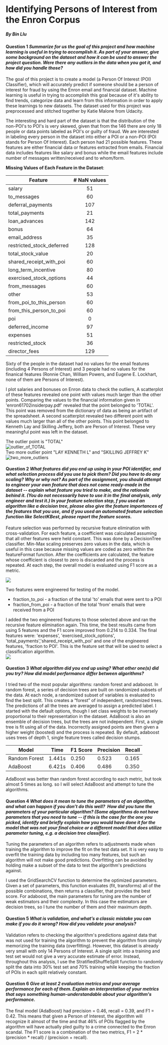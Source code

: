# Identifying Persons of Interest from the Enron Corpus
##### By Bin LIu

#### Question 1 *Summarize for us the goal of this project and how machine learning is useful in trying to accomplish it. As part of your answer, give some background on the dataset and how it can be used to answer the project question. Were there any outliers in the data when you got it, and how did you handle those?*

The goal of this project is to create a model (a Person Of Interest (POI) Classifier),  which will accurately predict if someone should be a person of interest for fraud by using the Enron email and financial dataset. Machine learning is useful in trying to accomplish this goal because of it's ability to find trends, categorize data and learn from this information in order to apply these learnings to new datasets. The dataset used for this project was preprocessed and stitched together by Katie Malone from Udacity.

The interesting and hard part of the dataset is that the distribution of the non-POI's to POI's is very skewed, given that from the 146 there are only 18 people or data points labeled as POI's or guilty of fraud. We are interested in labeling every person in the dataset into either a POI or a non-POI (POI stands for Person Of Interest).  Each person had 21 possible features. These features are either financial data or features extracted from emails. Financial data includes features like salary and bonus while the email features include number of messages written/received and to whom/form.

**Missing Values of Each Feature in the Dataset**: 

| Feature                    | # NaN values   |
| -------------------------- |:--------------:|
| salary                     | 51             |
| to_messages                | 60             |
| deferral_payments          | 107            |
| total_payments             | 21             |
| loan_advances              | 142            |
| bonus                      | 64             |
| email_address              | 35             |
| restricted_stock_deferred  | 128            |
| total_stock_value          | 20             |
| shared_receipt_with_poi    | 60             |
| long_term_incentive        | 80             |
| exercised_stock_options    | 44             |
| from_messages              | 60             |
| other                      | 53             |
| from_poi_to_this_person    | 60             |
| from_this_person_to_poi    | 60             |
| poi                        | 0              |
| deferred_income            | 97             |
| expenses                   | 51             |
| restricted_stock           | 36             |
| director_fees              | 129            |

Sixty of the people in the dataset had no values for the email features (including 4 Persons of Interest) and 3 people had no values for the finanical features (Ronnie Chan, William Powers, and Eugene E. Lockhart, none of them are Persons of Interest).

 I plot salaries and bonuses on Enron data to check the outliers, A scatterplot of these features revealed one point with values much larger than the other points.  Comparing the values to the financial information given in 'enron61702insiderpay.pdf' revealed that the point belonged to 'TOTAL'.  This point was removed from the dictionary of data as being an artifact of the spreadsheet.  A second scatterplot revealed two different point with values much larger than all of the other points.  This point belonged to Kenneth Lay and Skilling Jeffery, both are Person of Interest. These very meaningful point was left in the dataset. 

The outlier point is "TOTAL"  
![outlier_of_TOTAL](/p5/final_project/outlier_of_TOTAL.png)  
Two more outlier point "LAY KENNETH L" and "SKILLING JEFFREY K"  
![two_more_outliers](/p5/final_project/two_more_outliers.png)

#### Question 2 *What features did you end up using in your POI identifier, and what selection process did you use to pick them? Did you have to do any scaling? Why or why not? As part of the assignment, you should attempt to engineer your own feature that does not come ready-made in the dataset -- explain what feature you tried to make, and the rationale behind it. (You do not necessarily have to use it in the final analysis, only engineer and test it.) In your feature selection step, f you used an algorithm like a decision tree, please also give the feature importances of the features that you use, and if you used an automated feature selection function like SelectKBest, please report the feature scores.*

Feature selection was performed by recursive feature elimination with cross-validation. For each feature, a coefficient was calculated assuming that all other features were held constant. This was done by a DecisionTree classifier. Min-Max scaling preserves zero values in the data, which is useful in this case because missing values are coded as zero within the featureFormat function.  After the coefficients are calculated, the feature whose coefficient is closest to zero is discarded and the process is repeated.  At each step, the overall model is evaluated using F1 score as a metric. 

![](/p5/final_project/featureSelection1.png)  

Two features were engineered for testing of the model.
* fraction_to_poi - a fraction of the total 'to' emails that were sent to a POI 
* fraction_from_poi - a fraction of the total 'from' emails that were received from a POI

 I added the two engineered features to those selected above and ran the recursive feature elimination again.  This time, the best results came from using  5 features and the F1 score improved from 0.214 to 0.334.  The final features were: 'expenses', 'exercised_stock_options', 'total_payments','shared_receipt_with_poi' and one of the engineered features, 'fraction to POI'.  This is the feature set that will be used to select a classification algorithm.  
![](/p5/final_project/featureSelection2.png)  


#### Question 3 *What algorithm did you end up using? What other one(s) did you try? How did model performance differ between algorithms?*

I tried two of the most popular algorithms: random forest and adaboost. In random forest, a series of decision trees are built on randomized subsets of the data.  At each node, a randomized subset of variables is evaluated to find the best split.  This creates a “forest” of independent, randomized trees.  The predictions of all the trees are averaged to assign a predicted label.  I started with the default options, though I set class weights to be inversely proportional to their representation in the dataset.  AdaBoost is also an ensemble of decision trees, but the trees are not independent.  First, a single tree is fit using all of the data.  Incorrectly assigned points are then given a higher weight (boosted) and the process is repeated.  By default, adaboost uses trees of depth 1, single feature trees called decision stumps.

Model|Time|F1 Score|Precision|Recall
----|---|---|----|----  
Random Forest|1.441s|0.250|0.523|0.165
AdaBoost|6.421s|0.406|0.486|0.350

AdaBoost was better than random forest according to each metric, but took almost 5 times as long. so I will select AdaBoost and attempt to tune the algorithms.

#### Question 4 *What does it mean to tune the parameters of an algorithm, and what can happen if you don’t do this well?  How did you tune the parameters of your particular algorithm? (Some algorithms do not have parameters that you need to tune -- if this is the case for the one you picked, identify and briefly explain how you would have done it for the model that was not your final choice or a different model that does utilize parameter tuning, e.g. a decision tree classifier).*

Tuning the parameters of an algorithm refers to adjustments made when training the algorithm to improve the fit on the test data set.  It is very easy to overfit the training data by including too many features, but such an algorithm will not make good predictions.  Overfitting can be avoided by holding make a subset of the data to test the algorithm's predictions against.  

I used the GridSearchCV function to determine the optimized parameters. Given a set of parameters, this function evaluates (fit, transforms) all of the possible combinations, then returns a classifier, that provides the best score. For adaboost, the main parameters for tuning are the number of weak estimators and their complexity.  In this case the estimators are decision trees, so I tune the number of them and their maximum depth.  


#### Question 5 *What is validation, and what’s a classic mistake you can make if you do it wrong? How did you validate your analysis?*

Validation refers to checking the algorithm's predictions against data that was not used for training the algorithm to prevent the algorithm from simply memorizing the training data (overfitting).  However, this dataset is already very small with only 14 Persons of Interest.  A single split into a training and test set would not give a very accurate estimate of error.  Instead, throughout this analysis, I use the StratifiedShuffleSplit function to randomly split the data into 30% test set and 70% training while keeping the fraction of POIs in each split relatively constant.

#### Question 6 *Give at least 2 evaluation metrics and your average performance for each of them.  Explain an interpretation of your metrics that says something human-understandable about your algorithm's performance.*

The final model (AdaBoost) had precision = 0.46, recall = 0.39, and F1 = 0.42.  This means that given a Person of Interest, the algorithm will recognize it almost of the time and that 46% of POIs flagged by the algorithm will have actually pled guilty to a crime connected to the Enron scandal. The F1 score is a combination of the two metrics, F1 = 2 * (precision * recall) / (precision + recall).
